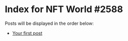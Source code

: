 # Index for NFT World #2588
Posts will be displayed in the order below:

- [Your first post](./001-first.md)

